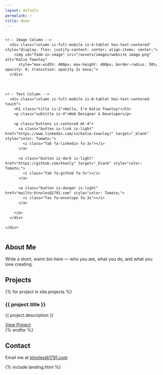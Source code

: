 ```yaml
---
layout: default
permalink: /
title: Home
---
```


<section id="hero" class="section">
  <div class="container">
    <div class="columns is-vcentered is-variable is-6 is-multiline">

    <!-- Image Column -->
      <div class="column is-full-mobile is-4-tablet has-text-centered" style="display: flex; justify-content: center; align-items: center;">
        <img id="fade-in-image" src="/assets/images/website image.png" alt="Katie Townley"
          style="max-width: 400px; max-height: 400px; border-radius: 50%; opacity: 0; transition: opacity 2s ease;">
      </div>


      
    <!-- Text Column -->
      <div class="column is-full-mobile is-8-tablet has-text-centered-touch">
        <h1 class="title is-2">Hello, I'm Katie Townley!</h1>
        <p class="subtitle is-4">Web Designer & Developer</p>
    
        <p class="buttons is-centered mt-4">
          <a class="button is-link is-light" href="https://www.linkedin.com/in/katie-townley/" target="_blank" style="color: Tomato;">
            <i class="fab fa-linkedin fa-3x"></i>
          </a>
          
          <a class="button is-dark is-light" href="https://github.com/ktwnly" target="_blank" style="color: Tomato;">
            <i class="fab fa-github fa-3x"></i>
          </a>

          <a class="button is-danger is-light" href="mailto:ktnoles@1791.com" style="color: Tomato;">
            <i class="fas fa-envelope fa-3x"></i>
          </a>
          
        </p>
      </div>

    </div>
  </div>
</section>

<script>
  document.addEventListener("DOMContentLoaded", function () {
    const img = document.getElementById("fade-in-image");
    setTimeout(() => {
      img.style.opacity = 1;
    }, 300); // delay before fade-in starts
  });
</script>

<section id="about" class="section">
  <div class="container">
    <h2>About Me</h2>
    <p>Write a short, warm bio here — who you are, what you do, and what you love creating.</p>
  </div>
</section>

<section id="projects" class="section">
  <div class="container">
    <h2>Projects</h2>
    {% for project in site.projects %}
      <div class="box">
        <h3>{{ project.title }}</h3>
        <p>{{ project.description }}</p>
        <a href="{{ project.external_url }}" target="_blank">View Project</a>
      </div>
    {% endfor %}
  </div>
</section>

<section id="contact" class="section">
  <div class="container">
    <h2>Contact</h2>
    <p>Email me at <a href="mailto:ktnoles@1791.com">ktnoles@1791.com</a></p>
    <!-- Optionally add social icons or a contact form -->
  </div>
</section>


{% include landing.html %}
